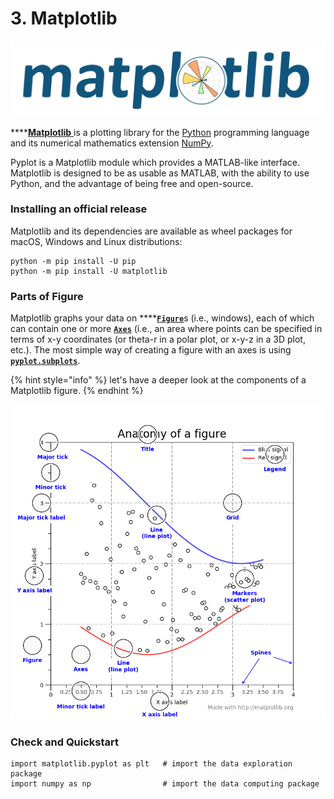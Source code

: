 # 3. Matplotlib



![](../.gitbook/assets/logo2_compressed.svg)

\*\*\*\*[**Matplotlib** ](https://matplotlib.org/tutorials/index.html)is a plotting library for the [Python](https://en.wikipedia.org/wiki/Python_%28programming_language%29) programming language and its numerical mathematics extension [NumPy](https://en.wikipedia.org/wiki/NumPy).  

Pyplot is a Matplotlib module which provides a MATLAB-like interface. Matplotlib is designed to be as usable as MATLAB, with the ability to use Python, and the advantage of being free and open-source.

### Installing an official release

Matplotlib and its dependencies are available as wheel packages for macOS, Windows and Linux distributions:

```text
python -m pip install -U pip
python -m pip install -U matplotlib
```

### 

### Parts of Figure

Matplotlib graphs your data on ****[**`Figure`**](https://matplotlib.org/api/_as_gen/matplotlib.figure.Figure.html#matplotlib.figure.Figure)s \(i.e., windows\), each of which can contain one or more [**`Axes`**](https://matplotlib.org/api/axes_api.html#matplotlib.axes.Axes) \(i.e., an area where points can be specified in terms of x-y coordinates \(or theta-r in a polar plot, or x-y-z in a 3D plot, etc.\). The most simple way of creating a figure with an axes is using [**`pyplot.subplots`**](https://matplotlib.org/api/_as_gen/matplotlib.pyplot.subplots.html#matplotlib.pyplot.subplots).

{% hint style="info" %}
let's have a deeper look at the components of a Matplotlib figure.
{% endhint %}

![](../.gitbook/assets/anatomy.webp)



### Check and Quickstart

```text
import matplotlib.pyplot as plt   # import the data exploration package
import numpy as np                # import the data computing package
```

